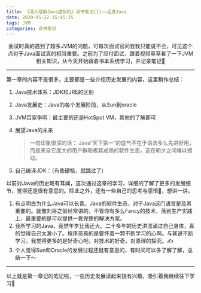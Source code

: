 ```yaml
---
title: 《深入理解Java虚拟机》读书笔记(1)——走进Java
date: 2020-05-22 15:45:35
tags: JVM
categories: 读书笔记
---
```


<center>
  面试时真的遇到了超多JVM的问题，可每次面试官问我我只能说不会，可见这个点对于Java面试真的相当重要。之前为了应付面试，跟着视频草草看了一下JVM相关知识，从今天开始跟着书本系统学习，并记录笔记📒
</center>

<!--more-->

---

第一章的内容不是很多，主要都是一些介绍历史发展的内容，这里稍作总结：

1. Java技术体系：JDK和JRE的区别

2. Java发展史：Java的各个发展阶段，从Sun到oracle

3. JVM百家争鸣：最主要的还是HotSpot VM，其他的了解即可

4. 展望Java的未来

   > 一句印象很深的话：
   > Java“天下第一”的底气不在于语法多么先进好用，而是来自它庞大的用户群和极其成熟的软件生态，这在朝夕之间难以撼动。

5. 自己编译JDK：（有些硬核，就跳过了）

以前对Java的历史略有耳闻，这次通过这章的学习，详细的了解了更多的发展细节，觉得还是很有意思的。除此之外，还有一些自己的思考与感悟🤔，想讲一讲。

1. 有点明白为什么Java可以长青。Java的软件生态，对于Java这门语言是及其重要的。就像刘哥之前经常讲的，不管你有多么Fancy的技术，落到生产实践上，最重要的是可以提供一套完整的解决方案。
2. 我所学习的Java，竟然年岁比我还大。二十多年的历史洪流涌过自己身体，真的觉得自己太渺小了。程序员真的是要怀着一颗不断学习的心啊。与其说不断学习，我觉得更多的是好奇心吧，对技术的好奇，对原理的探究。✍️
3. 个人觉得Sun和Oracle的发展过程还挺有意思的，有时间可以多了解了解，总结一下～

---

以上就是第一章记的笔记啦，一些历史发展读起来饶有兴趣，吸引着我继续往下学习📖

